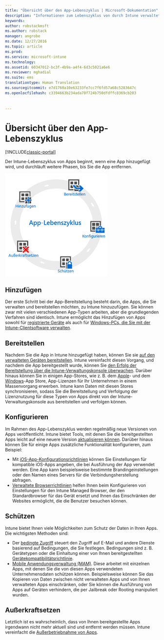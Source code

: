 ```yaml
---
title: "Übersicht über den App-Lebenszyklus | Microsoft-Dokumentation"
description: "Informationen zum Lebenszyklus von durch Intune verwalteten Apps – vom Hinzufügen bis zu ihrer endgültigen Deaktivierung."
keywords: 
author: robstackmsft
ms.author: robstack
manager: angrobe
ms.date: 12/27/2016
ms.topic: article
ms.prod: 
ms.service: microsoft-intune
ms.technology: 
ms.assetid: 60347012-bc3f-4b9a-a4f4-6d3c5021a6e6
ms.reviewer: mghadial
ms.suite: ems
translationtype: Human Translation
ms.sourcegitcommit: e7d1760a10e63233fe7cc7f6fd57a68c5283647c
ms.openlocfilehash: c3394663b234ada70f724b750dfdffc8369cb203


---
```


# <a name="overview-of-the-app-lifecycle"></a>Übersicht über den App-Lebenszyklus

[!INCLUDE[classic-portal](../includes/classic-portal.md)]

Der Intune-Lebenszyklus von Apps beginnt, wenn eine App hinzugefügt wird, und durchläuft weitere Phasen, bis Sie die App entfernen.

![Der App-Lebenszyklus](./media/app-lifecycle.png "Der Intune-App-Lebenszyklus")

## <a name="add"></a>Hinzufügen

Der erste Schritt bei der App-Bereitstellung besteht darin, die Apps, die Sie verwalten und bereitstellen möchten, zu Intune hinzuzufügen. Sie können zwar mit vielen verschiedenen App-Typen arbeiten, aber die grundlegenden Verfahren sind identisch. Intune ermöglicht das Hinzufügen von Apps sowohl für [registrierte Geräte](add-apps-for-mobile-devices-in-microsoft-intune.md) als auch für [Windows-PCs, die Sie mit der Intune-Clientsoftware verwalten](add-apps-for-windows-pcs-in-microsoft-intune.md).

## <a name="deploy"></a>Bereitstellen

Nachdem Sie die App in Intune hinzugefügt haben, können Sie sie [auf den verwalteten Geräten bereitstellen](deploy-apps.md). Intune vereinfacht diesen Vorgang, und nachdem die App bereitgestellt wurde, können Sie [den Erfolg der Bereitstellung über die Intune-Verwaltungskonsole überwachen](monitor-apps-in-microsoft-intune.md). Darüber hinaus können Sie in einigen App-Stores, wie z. B. dem [Apple](manage-ios-apps-you-purchased-through-a-volume-purchase-program-with-microsoft-intune.md)- und dem [Windows](manage-apps-you-purchased-from-the-windows-store-for-business-with-microsoft-intune.md)-App Store, App-Lizenzen für Ihr Unternehmen in einem Massenvorgang erwerben. Intune kann Daten mit diesen Stores synchronisieren, sodass Sie die Bereitstellung und Verfolgung der Lizenznutzung für diese Typen von Apps direkt von der Intune-Verwaltungskonsole aus bereitstellen und verfolgen können.

## <a name="configure"></a>Konfigurieren

Im Rahmen des App-Lebenszyklus werden regelmäßig neue Versionen von Apps veröffentlicht. Intune bietet Tools, mit denen Sie die bereitgestellten Apps leicht auf eine neuere Version [aktualisieren können](update-apps-using-microsoft-intune.md). Darüber hinaus können Sie für einige Apps zusätzliche Funktionalität konfigurieren, zum Beispiel:
- Mit [iOS-App-Konfigurationsrichtlinien](configure-ios-apps-with-mobile-app-configuration-policies-in-microsoft-intune.md) können Sie Einstellungen für kompatible iOS-Apps angeben, die bei Ausführung der App verwendet werden. Eine App kann beispielsweise bestimmte Brandingeinstellungen oder den Namen eines Servers für die Verbindungsherstellung abfragen.
- [Verwaltete Browserrichtlinien](manage-internet-access-using-managed-browser-policies.md) helfen Ihnen beim Konfigurieren von Einstellungen für den Intune Managed Browser, der den Standardbrowser für das Gerät ersetzt und Ihnen das Einschränken der Websites ermöglicht, die die Benutzer besuchen können.

## <a name="protect"></a>Schützen

Intune bietet Ihnen viele Möglichkeiten zum Schutz der Daten in Ihren Apps. Die wichtigsten Methoden sind:
- Der [bedingte Zugriff](restrict-access-to-email-and-o365-services-with-microsoft-intune.md) steuert den Zugriff auf E-Mail und andere Dienste basierend auf Bedingungen, die Sie festlegen. Bedingungen sind z. B. Gerätetypen oder die Einhaltung einer von Ihnen bereitgestellten [Gerätekompatibilitätsrichtlinie](introduction-to-device-compliance-policies-in-microsoft-intune.md).
- [Mobile Anwendungsverwaltung (MAM)](protect-app-data-using-mobile-app-management-policies-with-microsoft-intune.md). Diese arbeitet mit einzelnen Apps, mit denen Sie die von diesen Apps verwendeten Unternehmensdaten schützen können. Beispielsweise können Sie das Kopieren von Daten zwischen nicht verwalteten Apps und von Ihnen verwalteten Apps einschränken, oder Sie können die Ausführung von Apps auf Geräten verhindern, die per Jailbreak oder Rooting manipuliert wurden.

## <a name="retire"></a>Außerkraftsetzen

Letztlich ist es wahrscheinlich, dass von Ihnen bereitgestellte Apps irgendwann nicht mehr aktuell sind und entfernt werden müssen. Intune vereinfacht die [Außerbetriebnahme von Apps](retire-apps-using-microsoft-intune.md).



<!--HONumber=Dec16_HO5-->


